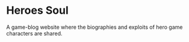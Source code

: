 # Heroes Soul
 A game-blog website where the biographies and exploits of hero game characters are shared.
